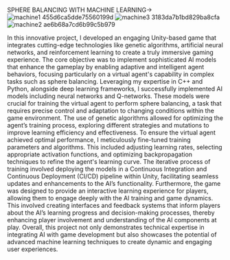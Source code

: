 SPHERE BALANCING WITH MACHINE LEARNING->
![machine1 455d6ca5dde75560199d](https://github.com/user-attachments/assets/72ed3f4b-bf9c-4c51-850f-ee34c47a2472)
![machine3 3183da7b1bd829ba8cfa](https://github.com/user-attachments/assets/fa0acbed-ac77-4304-9d72-e9fed1a29e4d)
![machine2 ae6b68a7cd6b99c5b979](https://github.com/user-attachments/assets/f1e41abb-ef56-4b83-b1e8-53193d338f1f)

In this innovative project, I developed an engaging Unity-based game that integrates cutting-edge technologies like genetic algorithms, artificial neural networks, and reinforcement learning to create a truly immersive gaming experience. The core objective was to implement sophisticated AI models that enhance the gameplay by enabling adaptive and intelligent agent behaviors, focusing particularly on a virtual agent's capability in complex tasks such as sphere balancing. Leveraging my expertise in C++ and Python, alongside deep learning frameworks, I successfully implemented AI models including neural networks and Q-networks. These models were crucial for training the virtual agent to perform sphere balancing, a task that requires precise control and adaptation to changing conditions within the game environment. The use of genetic algorithms allowed for optimizing the agent’s training process, exploring different strategies and mutations to improve learning efficiency and effectiveness. To ensure the virtual agent achieved optimal performance, I meticulously fine-tuned training parameters and algorithms. This included adjusting learning rates, selecting appropriate activation functions, and optimizing backpropagation techniques to refine the agent's learning curve. The iterative process of training involved deploying the models in a Continuous Integration and Continuous Deployment (CI/CD) pipeline within Unity, facilitating seamless updates and enhancements to the AI’s functionality. Furthermore, the game was designed to provide an interactive learning experience for players, allowing them to engage deeply with the AI training and game dynamics. This involved creating interfaces and feedback systems that inform players about the AI’s learning progress and decision-making processes, thereby enhancing player involvement and understanding of the AI components at play. Overall, this project not only demonstrates technical expertise in integrating AI with game development but also showcases the potential of advanced machine learning techniques to create dynamic and engaging user experiences.
